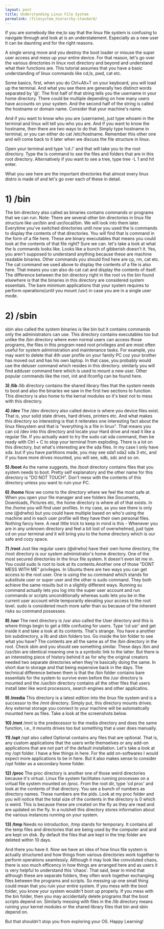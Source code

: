 ```yaml
---
layout: post
title: Understanding Linux File System
permalink: /filesystem_hierarchy-standard/
---
```


If you are somebody like me,to say that the linux file system is confusing to navigate through and look at is an understatement. Especially as a new user It can be daunting and for the right reasons. 

A single wrong move and you destroy the boot loader or misuse the super user access and mess up your entire device. For that reason, let's go over the various directories in linux root directory and beyond and understand what their functions are. This tutorial assumes that you have a basic understanding of linux commands like cd,ls, pwd, cat etc. 

Some basics, first, when you do Ctrl+Alt+T on your keyboard, you will load up the terminal. And what you see there are generally two distinct words separated by '@'. The first half of that string tells you the username in your home directory. There could be multiple depending on how many users have accounts on your system. And the second half of the string is called the hostname or domain name. Consider that your machine's name.

And if you want to know who you are (username), just type whoami in the terminal and linux will tell you who you are. And if you want to know the hostname, then there are two ways to do that. Simply type hostname in terminal, or you can either do cat /etc/hostname. Remember this other one and will come back to it later when we discuss the file structure in linux. 

Open your terminal and type 'cd /' and that will take you to the root directory. Type the ls command to see the files and folders that are in this root directory. Alternatively if you want to see a tree, type tree -L 1 and hit enter. 

What you see here are the important directories that almost every linux distro is made of and let's go over each of these in detail.      

# 1) /bin
The bin directory also called as binaries contains commands or programs that we can run. Note: There are several other bin directories in linux file structure like usr/bin and usr/local/bin. We will look into them later. Everytime you've switched directories until now you used the ls commands to display the contents of that directories. You will find that ls command in the form of a file here. These are binary executables that means you could look at the contents of that file right? Sure we can. let's take a look at what the ls commands looks like.
Looks like a bunch of gibberish doesn't it. Yes, you aren't supposed to understand anything because these are machine readable binaries. Other commands you should find here are cp, rm, cat etc. The cat command we used above to display the contents of a file is also here. That means you can also do cat cat and display the contents of itself. The difference between the bin directory right in the root vs the bin found elsewhere is that the binaries in this directory are considered system essentials. The bare minimum applications that your system requires to perform operations(until you mount /usr) in case you are in a single user mode.     


# **2) /sbin**
sbin also called the system binaries is like bin but it contains commands only the administrators can use. This directory contains executables too but unlike the /bin directory where even normal users can access those programs, the files in this program need root privileges and are most often useful for system administration and maintenance tasks. For example, you may want to delete that 4th user profile on your family PC coz your brother has moved out and has his own laptop. In that case, you probably would use the deluser command which resides in this directory. similarly you will find adduser command here which is used to mount a new user. Other popular commands like the root, init and ifconfig can be found here.  

**3) /lib**
/lib directory contains the shared library files that the system needs to boot and also the binaries  we saw in the first two sections to function.  This directory is also home to the kernal modules so it's best not to mess with this directory.

**4) /dev**
The /dev directory also called device is where you device files exist. That is, your solid state drives, hard drives, printers etc.  And what makes this directory so interesting is that it reiterates one interesting fact about the linux filesystem and that is "everything is a file in linux". That means you can cd /dev into this directory and locate your Hard drive and read it like a regular file. If you actually want to try the sudo cat sda command, then be ready with Ctrl + C to stop your terminal from exploding. There is a lot on this directory, but what's interesting are the sda files. In my case I only have sda. but if you have partitions made, you may see sda1 sda2 sda 3 etc, and if you have more drives mounted, you will see, sdb, sdc and so on.   

**5) /boot**
As the name suggests, the /boot directory contains files that you system needs to boot. Pretty self explanatory and the other name for this directory is "DO NOT TOUCH". Don't mess with the contents of this directory unless you want to ruin your PC.



**6) /home**
Now we come to the directory where we feel the most safe at. When you open your file manager and see folders like Documents, Downloads, Pictures etc, the home directory is where all of that exists. In the /home you will find user profiles. In my case, as you see there is only one (@drwho) but you could have multiple based on who's using the machine and in each user profile will they have their own personal files. Nothing fancy here. A neat little trick to keep in mind is this - Whenever you are in any unknown directory and feel a bit lost of overwhelmed, just type cd on your terminal and it will bring you to the home directory which is our safe and cozy space.


**7) /root**
Just like regular users (@drwho) have their own home directory, the /root directory is our system administrator's home directory. One of the most secured directories in the linux file system. It doesn't even let me in. You could sudo ls root to look at its contents.Another one of those "DONT MESS WITH ME" privileges. In Ubuntu there are two ways you can get access to the root user. One is using the su command which stands for substitute user or super user  and the other is sudo command. They both achieve the same results but in a slightly different ways. Running su command actually lets you log into the super user account and run commands or scripts  unconditionally whereas sudo lets you be in the current user account while temporarily elevating your access to the root level. sudo is considered much more safer than su because of the inherent risks su command possesses.  

**8) /usr**
The next directory is /usr also called the User directory and this is where things begin to get a little confusing for users. Type 'cd usr' and get inside it and take a look at its contents. That's strange. You have a another bin subdirectory, a lib and sbin folders too. Go inside the bin folder to see what you have? The contents are all the same as of the /bin directory in the root. Check sbin and you should see something similar. These days /bin and /usr/bin are identical meaning one is a symbolic link to the latter. But there is an interesting piece of history behind it as for why the original creators needed two separate directories when they're basically doing the same. In short due to storage and that being expensive back in the days. The technical difference betwen them is that the /bin folder contains bare essentials for the system to survive even before the /usr directory is mounted and the /usr/bin directory contains all the other files that users install later like word processors, search engines and other applicatins. 

**9) /media**
This directory is a latest edition into the linux file system and is a successor to the /mnt directory. Simply put, this directory mounts drives. Any external storage you connect to your machine will be automatically mounted here as files. Take a look at the screenshots below. 

**10) /mnt**
/mnt is the predecessor to the media directory and does the same function, i.e., it mounts drives too but something that a user does manually.

**11) /opt**
/opt also called Optional contains any files that are optional. That is, any custom applications that the users write themselves or any add-on applications that are not part of the default installation. Let's take a look at my /opt folder. I have a few things in here. For the add on-softwares I would expect more applications to be in here. But it also makes sense to consider /opt folder as a secondary home folder.  

**12) /proc**
The proc directory is another one of those weird directories because it's virtual. Linux file system facilitates running processes on a virtual file system mounted on /proc. From the root dir, type  'cd proc' and look at the contents of that directory. You see a bunch of numbers as directory names. These numbers are the pids. Look at my proc folder and you will notice that the total size of the contents in the directory is 0 which is weird. This is because these are created on the fly as they are read and are updated on the fly. In a nutshell this directory stores information about the various instances running on your system.   

**13) /tmp**
Needs no introduction, /tmp stands for temporary. It contains all the temp files and directories that are being used by the computer and and are kept on disk. By default the files that are kept in the tmp folder are deleted within 10 days.

And there you have it. Now we have an idea of how linux file system is actually structured and how things from various directories work together to perform operations seamlessly. Although it may look like convoluted chaos, there is soo much efficency in how things are arranged here and as users it is very helpful to understand this 'chaos'. That said, bear in mind that although these are separate folders, they often work together exchanging files between the programs and scripts. So messing up one small thing could mean that you ruin your entire system. If you mess with the boot folder, you know your system wouldn't boot up properly. If you mess with the bin folder, then you may accidentally delete programs that the boot scripts depend on. Similarly messing with files in the /lib directory means ruining your kernel modules or the shared library files that bin and sbin depend on.

But that shouldn't stop you from exploring your OS. Happy Learning!
